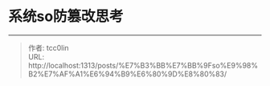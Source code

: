 # 系统so防篡改思考




---

> 作者: tcc0lin  
> URL: http://localhost:1313/posts/%E7%B3%BB%E7%BB%9Fso%E9%98%B2%E7%AF%A1%E6%94%B9%E6%80%9D%E8%80%83/  

